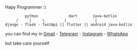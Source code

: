 Hapy Programmer :)

             python              dart       java-kotlin
	     /     |     \	       |             |
    django - flask - fastApi || flutter || android java-kotlin

you can find my in [Gmail](samanba8181@gmail.com) - [Telegram](https://t.me/SAMANAM_DASH) - [Instagram](https://www.instagram.com/saman.ba.81) - [WhatsApp](https://wa.me/+989109435099)

but take care yourself
